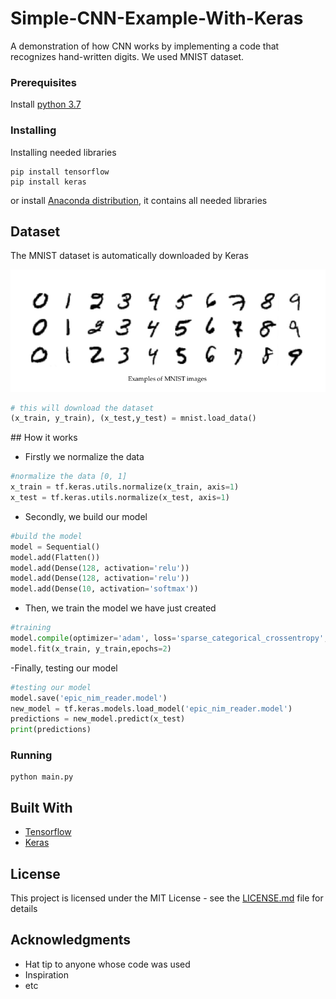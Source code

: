 # Simple-CNN-Example-With-Keras

A demonstration of how CNN works by implementing a code that recognizes hand-written digits. We used MNIST dataset.

### Prerequisites

Install [python 3.7](https://www.python.org/downloads/release/python-370/)

### Installing
Installing needed libraries

```shell
pip install tensorflow
pip install keras
```
or
install [Anaconda distribution](https://www.anaconda.com/distribution/), it contains all needed libraries

## Dataset

The MNIST dataset is automatically downloaded by Keras

![MNIST](digits.png)

```python
# this will download the dataset
(x_train, y_train), (x_test,y_test) = mnist.load_data()
```
## How it works

- Firstly we normalize the data

```python 
#normalize the data [0, 1]
x_train = tf.keras.utils.normalize(x_train, axis=1)
x_test = tf.keras.utils.normalize(x_test, axis=1)
```

- Secondly, we build our model

```python
#build the model
model = Sequential()
model.add(Flatten())
model.add(Dense(128, activation='relu'))
model.add(Dense(128, activation='relu'))
model.add(Dense(10, activation='softmax'))
```

- Then, we train the model we have just created

```python
#training
model.compile(optimizer='adam', loss='sparse_categorical_crossentropy', metrics=['accuracy'])
model.fit(x_train, y_train,epochs=2)
```

-Finally, testing our model

```python
#testing our model
model.save('epic_nim_reader.model')
new_model = tf.keras.models.load_model('epic_nim_reader.model')
predictions = new_model.predict(x_test)
print(predictions)
```

### Running

```shell
python main.py
```


## Built With

* [Tensorflow](https://www.tensorflow.org)
* [Keras](https://keras.io)


## License

This project is licensed under the MIT License - see the [LICENSE.md](LICENSE.md) file for details

## Acknowledgments

* Hat tip to anyone whose code was used
* Inspiration
* etc

